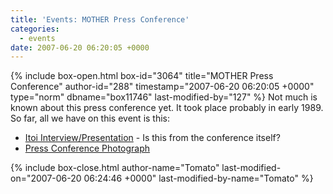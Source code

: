 ```yaml
---
title: 'Events: MOTHER Press Conference'
categories:
  - events
date: 2007-06-20 06:20:05 +0000
---
```

{% include box-open.html box-id="3064" title="MOTHER Press Conference" author-id="288" timestamp="2007-06-20 06:20:05 +0000" type="norm" dbname="box11746" last-modified-by="127" %}
Not much is known about this press conference yet. It took place probably in early 1989. So far, all we have on this event is this:

<ul>
 <li><a href="http://www.youtube.com/watch?v=HEqWf9CQjWI">Itoi Interview/Presentation</a> - Is this from the conference itself?</li>
 <li><a href="mother_pre.jpg">Press Conference Photograph</a></li>
</ul>
{% include box-close.html author-name="Tomato" last-modified-on="2007-06-20 06:24:46 +0000" last-modified-by-name="Tomato" %}
